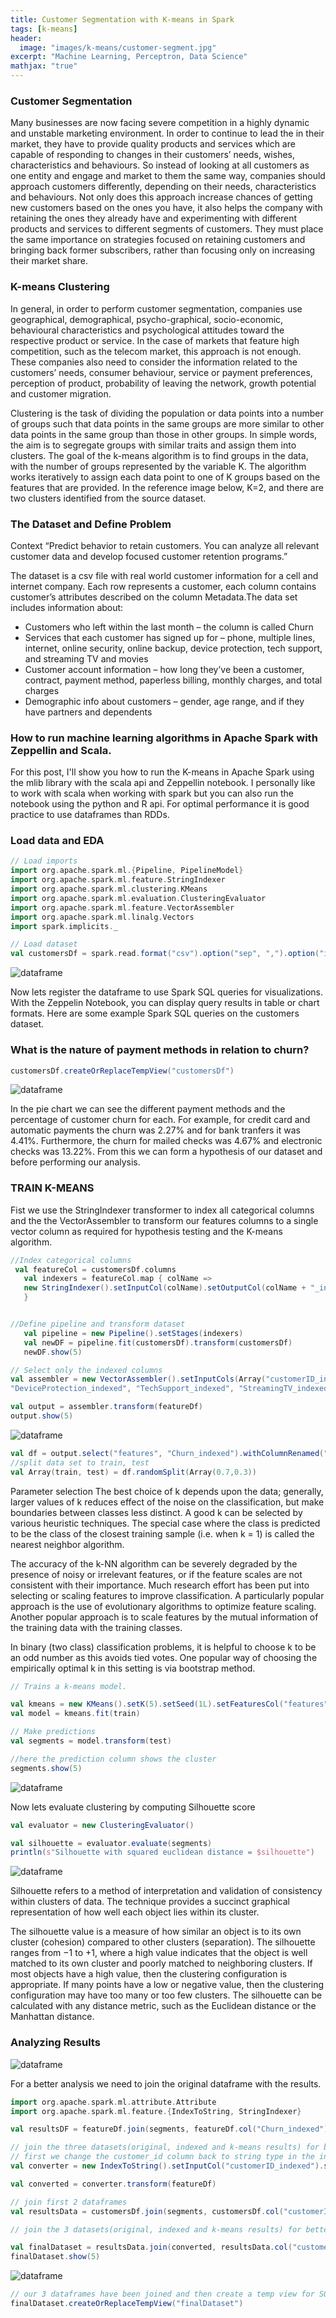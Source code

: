 ```yaml
---
title: Customer Segmentation with K-means in Spark
tags: [k-means]
header:
  image: "images/k-means/customer-segment.jpg"
excerpt: "Machine Learning, Perceptron, Data Science"
mathjax: "true"
---
```


### Customer Segmentation
Many businesses are now facing severe competition in a highly dynamic and unstable marketing environment. In order to continue to lead the in their market, they have to provide quality products and services which are capable of responding  to changes in their customers’ needs, wishes, characteristics and behaviours. So instead of looking at all customers as one entity and engage and market to them the same way, companies should approach customers differently, depending on their needs, characteristics and behaviours. Not only does this approach increase chances of getting new customers based on the ones you have, it also helps the company with retaining the ones they already have and experimenting with different products and services to different segments of customers. They must place the same importance on strategies focused on retaining customers and bringing back former subscribers, rather than focusing only on  increasing their market share.

### K-means Clustering
In general, in order to perform customer segmentation, companies use geographical, demographical, psycho-graphical, socio-economic, behavioural characteristics and psychological attitudes toward the respective product or service. In the case of markets that feature high competition, such as the telecom market, this approach is not enough. These companies also need to consider the information related to the customers’ needs, consumer behaviour, service or payment preferences, perception of product, probability of leaving the network, growth potential and customer migration.

Clustering is the task of dividing the population or data points into a number of groups such that data points in the same groups are more similar to other data points in the same group than those in other groups. In simple words, the aim is to segregate groups with similar traits and assign them into clusters. The goal of the k-means algorithm is to find groups in the data, with the number of groups represented by the variable K. The algorithm works iteratively to assign each data point to one of K groups based on the features that are provided. In the reference image below, K=2, and there are two clusters identified from the source dataset.

### The Dataset and Define Problem

Context
“Predict behavior to retain customers. You can analyze all relevant customer data and develop focused customer retention programs.”

The dataset is a csv file with real world customer information for a cell and internet company. Each row represents a customer, each column contains customer’s attributes described on the column Metadata.The data set includes information about:

- Customers who left within the last month – the column is called Churn
- Services that each customer has signed up for – phone, multiple lines, internet, online security, online backup, device protection, tech support, and streaming TV and movies
- Customer account information – how long they’ve been a customer, contract, payment method, paperless billing, monthly charges, and total charges
- Demographic info about customers – gender, age range, and if they have partners and dependents

### How to run machine learning algorithms in Apache Spark with Zeppellin and Scala.

For this post, I'll show you how to run the K-means in Apache Spark using the mlib library with the scala api and Zeppellin notebook. I personally like to work with scala when working with spark but you can also run the notebook using the python and R api. For optimal performance it is good practice to use dataframes than RDDs.

### Load data and EDA

```scala
// Load imports
import org.apache.spark.ml.{Pipeline, PipelineModel}
import org.apache.spark.ml.feature.StringIndexer
import org.apache.spark.ml.clustering.KMeans
import org.apache.spark.ml.evaluation.ClusteringEvaluator
import org.apache.spark.ml.feature.VectorAssembler
import org.apache.spark.ml.linalg.Vectors
import spark.implicits._

// Load dataset
val customersDf = spark.read.format("csv").option("sep", ",").option("inferSchema", "true").option("header", "true").load("<S3 BUCKET>/DATASETS/Telco-Customer-Churn.csv").cache()
```
<img src="{{ site.url }}{{ site.baseurl }}/images/k-means/k-means1.jpg" alt="dataframe">

Now lets register the dataframe to use Spark SQL queries for visualizations. With the Zeppelin Notebook, you can display query results in table or chart formats. Here are some example Spark SQL queries on the customers dataset.
### What is the nature of payment methods in relation to churn?
```scala
customersDf.createOrReplaceTempView("customersDf")
```
<img src="{{ site.url }}{{ site.baseurl }}/images/k-means/k-means2.jpg" alt="dataframe">

In the pie chart we can see the different payment methods and the percentage of customer churn for each. For example, for credit card and automatic payments the churn was 2.27% and for bank tranfers it was 4.41%. Furthermore, the churn for mailed checks was 4.67% and electronic checks was 13.22%. From this we can form a hypothesis of our dataset and before performing our analysis.

### TRAIN K-MEANS
Fist we use the StringIndexer transformer to index all categorical columns and the the VectorAssembler to transform our features columns to a single vector column as required for hypothesis testing and the K-means algorithm.

```scala
//Index categorical columns
 val featureCol = customersDf.columns
   val indexers = featureCol.map { colName =>
   new StringIndexer().setInputCol(colName).setOutputCol(colName + "_indexed")
   }


//Define pipeline and transform dataset
   val pipeline = new Pipeline().setStages(indexers)      
   val newDF = pipeline.fit(customersDf).transform(customersDf)
   newDF.show(5)

// Select only the indexed columns
val assembler = new VectorAssembler().setInputCols(Array("customerID_indexed", "gender_indexed", "seniorCitizen_indexed", "Partner_indexed", "Dependents_indexed", "tenure_indexed", "PhoneService_indexed", "MultipleLines_indexed", "InternetService_indexed", "OnlineSecurity_indexed" , "OnlineBackup_indexed",
"DeviceProtection_indexed", "TechSupport_indexed", "StreamingTV_indexed", "Contract_indexed", "PaperlessBilling_indexed", "PaymentMethod_indexed", "MonthlyCharges_indexed", "TotalCharges_indexed")).setOutputCol("features")

val output = assembler.transform(featureDf)
output.show(5)   
```
<img src="{{ site.url }}{{ site.baseurl }}/images/k-means/k-means3.jpg" alt="dataframe">


```scala
val df = output.select("features", "Churn_indexed").withColumnRenamed("Churn_indexed", "label")
//split data set to train, test
val Array(train, test) = df.randomSplit(Array(0.7,0.3))
```
Parameter selection
The best choice of k depends upon the data; generally, larger values of k reduces effect of the noise on the classification, but make boundaries between classes less distinct. A good k can be selected by various heuristic techniques. The special case where the class is predicted to be the class of the closest training sample (i.e. when k = 1) is called the nearest neighbor algorithm.

The accuracy of the k-NN algorithm can be severely degraded by the presence of noisy or irrelevant features, or if the feature scales are not consistent with their importance. Much research effort has been put into selecting or scaling features to improve classification. A particularly popular approach is the use of evolutionary algorithms to optimize feature scaling. Another popular approach is to scale features by the mutual information of the training data with the training classes.

In binary (two class) classification problems, it is helpful to choose k to be an odd number as this avoids tied votes. One popular way of choosing the empirically optimal k in this setting is via bootstrap method.


```scala
// Trains a k-means model.

val kmeans = new KMeans().setK(5).setSeed(1L).setFeaturesCol("features").setPredictionCol("prediction")
val model = kmeans.fit(train)

// Make predictions
val segments = model.transform(test)

//here the prediction column shows the cluster
segments.show(5)
```
<img src="{{ site.url }}{{ site.baseurl }}/images/k-means/k-means4.jpg" alt="dataframe">

Now lets evaluate clustering by computing Silhouette score

```scala
val evaluator = new ClusteringEvaluator()

val silhouette = evaluator.evaluate(segments)
println(s"Silhouette with squared euclidean distance = $silhouette")
```
<img src="{{ site.url }}{{ site.baseurl }}/images/k-means/k-means6.jpg" alt="dataframe">

Silhouette refers to a method of interpretation and validation of consistency within clusters of data. The technique provides a succinct graphical representation of how well each object lies within its cluster.

The silhouette value is a measure of how similar an object is to its own cluster (cohesion) compared to other clusters (separation). The silhouette ranges from −1 to +1, where a high value indicates that the object is well matched to its own cluster and poorly matched to neighboring clusters. If most objects have a high value, then the clustering configuration is appropriate. If many points have a low or negative value, then the clustering configuration may have too many or too few clusters.
The silhouette can be calculated with any distance metric, such as the Euclidean distance or the Manhattan distance.

### Analyzing Results

<img src="{{ site.url }}{{ site.baseurl }}/images/k-means/k-means7.jpg" alt="dataframe">

For a better analysis we need to join the original dataframe with the results.

```scala
import org.apache.spark.ml.attribute.Attribute
import org.apache.spark.ml.feature.{IndexToString, StringIndexer}

val resultsDF = featureDf.join(segments, featureDf.col("Churn_indexed") === segments.col("Churn_indexed"))

// join the three datasets(original, indexed and k-means results) for better analysis
// first we change the customer_id column back to string type in the indexed dataframe(featureDf) then join on customer_id
val converter = new IndexToString().setInputCol("customerID_indexed").setOutputCol("customerID")

val converted = converter.transform(featureDf)

// join first 2 dataframes
val resultsData = customersDf.join(segments, customersDf.col("customerID") ===customersDf.col("customerID"), "cross")

// join the 3 datasets(original, indexed and k-means results) for better analysis

val finalDataset = resultsData.join(converted, resultsData.col("customerID") ===resultsData.col("customerID"), "cross")
finalDataset.show(5)
```
<img src="{{ site.url }}{{ site.baseurl }}/images/k-means/k-means8.jpg" alt="dataframe">

```scala
// our 3 dataframes have been joined and then create a temp view for SQL queries
finalDataset.createOrReplaceTempView("finalDataset")
```
